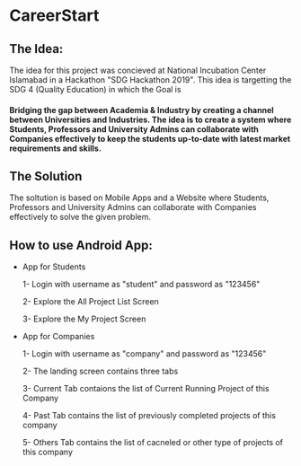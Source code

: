 # CareerStart
 
## The Idea:
The idea for this project was concieved at National Incubation Center Islamabad in a Hackathon "SDG Hackathon 2019". This idea is targetting the SDG 4 (Quality Education) in which the Goal is 
#### Bridging the gap between Academia & Industry by creating a channel between Universities and Industries. The idea is to create a system where Students, Professors and University Admins can collaborate with Companies effectively to keep the students up-to-date with latest market requirements and skills.

 
## The Solution
The soltution is based on Mobile Apps and a Website where Students, Professors and University Admins can collaborate with Companies effectively to solve the given problem.
 
 
 ## How to use Android App:
 
 - App for Students
 
 
    1- Login with username as "student" and password as "123456"
    
    
    2- Explore the All Project List Screen
    
    
    3- Explore the My Project Screen
    
    
    
    
    
 - App for Companies
 
 
    1- Login with username as "company" and password as "123456"
    
    
    2- The landing screen contains three tabs
    
    
    3- Current Tab contaions the list of Current Running Project of this Company
    
    
    4- Past Tab contains the list of previously completed projects of this company
    
    
    5- Others Tab contains the list of cacneled or other type of projects of this company
    
    
